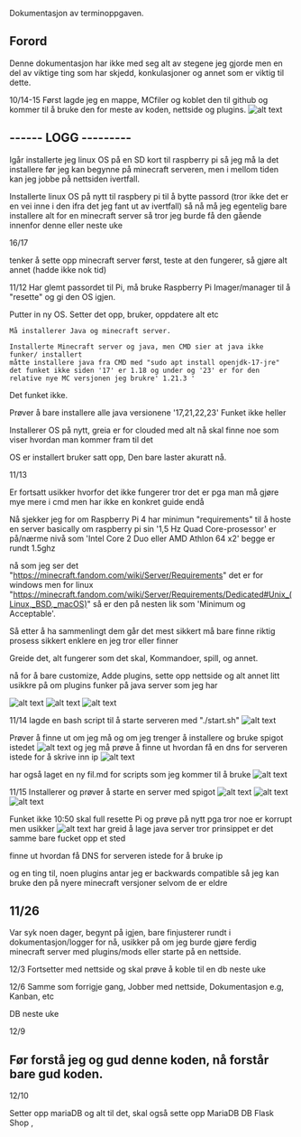 Dokumentasjon av terminoppgaven.

Forord
--
Denne dokumentasjon har ikke med seg alt av stegene jeg gjorde men en del av viktige ting som har skjedd, konkulasjoner og annet som er viktig til dette.

10/14-15
Først lagde jeg en mappe, MCfiler og koblet den til github og kommer til å bruke den
for meste av koden, nettside og plugins.
![alt text](image-1.png)




------ LOGG ---------
------------


Igår installerte jeg linux OS på en SD kort til raspberry pi så jeg må la det installere før jeg kan begynne på minecraft serveren, men i mellom tiden kan jeg jobbe
på nettsiden ivertfall.


Installerte linux OS på nytt til raspbery pi til å bytte passord (tror ikke det er en vei inne i den ifra det jeg fant ut av ivertfall) så nå må jeg egentelig bare
installere alt for en minecraft server så tror jeg burde få den gående innenfor denne eller neste uke

16/17 

tenker å sette opp minecraft server først, teste at den fungerer, så gjøre alt annet (hadde ikke nok tid)

11/12
Har glemt passordet til Pi, må bruke Raspberry Pi Imager/manager til å "resette" og gi den OS igjen.


Putter in ny OS. Setter det opp, bruker, oppdatere alt etc

   
    Må installerer Java og minecraft server.

    Installerte Minecraft server og java, men CMD sier at java ikke funker/ installert
    måtte installere java fra CMD med "sudo apt install openjdk-17-jre"  det funket ikke siden '17' er 1.18 og under og '23' er for den relative nye MC versjonen jeg brukre' 1.21.3 '
   
  Det funket ikke.

  Prøver å bare installere alle java versionene '17,21,22,23'
  Funket ikke heller
  
  Installerer OS på nytt, greia er for clouded med alt nå skal finne noe som viser hvordan man kommer fram til det
 
  OS er installert bruker satt opp, Den bare laster akuratt nå.

11/13

Er fortsatt usikker hvorfor det ikke fungerer tror det er pga man må gjøre mye mere i cmd men har ikke en konkret guide endå

Nå sjekker jeg for om Raspberry Pi 4 har minimun "requirements" til å hoste en server
basically om raspberry pi sin '1,5 Hz Quad Core-prosessor' er på/nærme nivå som 'Intel Core 2 Duo eller AMD Athlon 64 x2' begge er rundt 1.5ghz 

nå som jeg ser det "https://minecraft.fandom.com/wiki/Server/Requirements" det er for windows men for linux "https://minecraft.fandom.com/wiki/Server/Requirements/Dedicated#Unix_(Linux,_BSD,_macOS)" så er den på nesten lik som 'Minimum og Acceptable'.

Så etter å ha sammenlingt dem går det mest sikkert må bare finne riktig prosess sikkert enklere en jeg tror eller finner

Greide det, alt fungerer som det skal, Kommandoer, spill, og annet.
 
  nå for å bare customize, Adde plugins, sette opp nettside og alt annet litt usikkre på om plugins funker på java server som jeg har

![alt text](image-3.png)
![alt text](image-2.png)
![alt text](image.png)

11/14
lagde en bash script til å starte serveren med "./start.sh"
![alt text](image-4.png)

Prøver å finne ut om jeg må og om jeg trenger å installere og bruke spigot istedet
![alt text](image-5.png)
og jeg må prøve å finne ut hvordan få en dns for serveren istede for å skrive inn ip  ![alt text](image-3.png)

har også laget en ny fil.md for scripts som jeg kommer til å bruke
![alt text](image-6.png)

11/15
Installerer og prøver å starte en server med spigot
![alt text](<Screenshot 2024-11-15 092741.png>)
![alt text](<Screenshot 2024-11-15 092943.png>)
![alt text](image-7.png)

Funket ikke 10:50 
skal full resette Pi og prøve på nytt pga tror noe er korrupt men usikker
![alt text](image-9.png)
har greid å lage java server tror prinsippet er det samme
bare fucket opp et sted



finne ut hvordan få DNS for serveren istede for å bruke ip

og en ting til, noen plugins antar jeg er backwards compatible så jeg kan bruke den på nyere minecraft versjoner selvom de er eldre


11/26
--
Var syk noen dager, begynt på igjen, bare finjusterer rundt i dokumentasjon/logger for nå, usikker på om jeg burde gjøre ferdig minecraft server med plugins/mods eller starte på en nettside.

12/3
Fortsetter med nettside og skal prøve å koble
til en db neste uke

12/6
Samme som forrigje gang, 
Jobber med nettside,
Dokumentasjon e.g, Kanban,
etc

DB neste uke

12/9

Før forstå jeg og gud denne koden,
nå forstår bare gud koden.
-----


12/10

Setter opp mariaDB og alt til det, skal også sette opp
MariaDB
DB
Flask
Shop
,